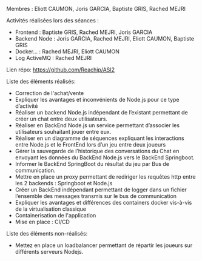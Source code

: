 Membres : Eliott CAUMON, Joris GARCIA, Baptiste GRIS, Rached MEJRI

Activités réalisées lors des séances :
* Frontend : Baptiste GRIS, Rached MEJRI, Joris GARCIA
* Backend Node :  Joris GARCIA, Rached MEJRI, Eliott CAUMON, Baptiste GRIS
* Docker... : Rached MEJRI, Eliott CAUMON
* Log ActiveMQ : Rached MEJRI

Lien répo: https://github.com/Reachip/ASI2

Liste des éléments réalisés:
* Correction de l'achat/vente
* Expliquer les avantages et inconvénients de Node.js pour ce type d’activité
* Réaliser un backend Node.js indépendant de l’existant permettant de créer un chat entre deux utilisateurs.
* Réaliser en BackEnd Node.js un service permettant d’associer les utilisateurs souhaitant jouer entre eux.
* Réaliser en un diagramme de séquences expliquant les interactions entre Node.js et le FrontEnd lors d’un jeu entre deux joueurs
* Gérer la sauvegarde de l’historique des conversations du Chat en envoyant les données du BackEnd Node.js vers le BackEnd Springboot.
* Informer le BackEnd SpringBoot du résultat du jeu par Bus de communication.
* Mettre en place un proxy permettant de rediriger les requêtes http entre les 2 backends : Springboot et Node.js
* Créer un BackEnd indépendant permettant de logger dans un fichier l’ensemble des messages transmis sur le bus de communication
* Expliquer les avantages et différences des containers docker vis-à-vis de la virtualisation
  classique
* Containerisation de l'application
* Mise en place : CI/CD

Liste des éléments non-réalisés:
* Mettez en place un loadbalancer permettant de répartir les joueurs sur différents serveurs
  Nodejs.
